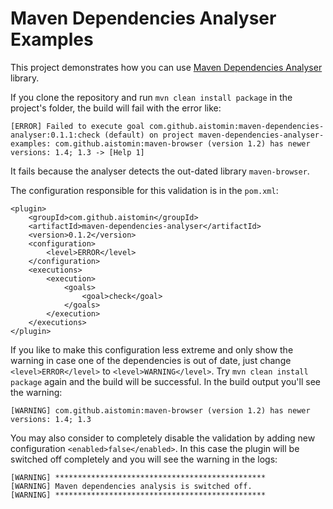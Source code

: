 # Maven Dependencies Analyser Examples

This project demonstrates how you can use [Maven Dependencies Analyser](https://github.com/aistomin/maven-dependencies-analyser)
library. 

If you clone the repository and run ```mvn clean install package```
in the project's folder, the build will fail with the error like:
```
[ERROR] Failed to execute goal com.github.aistomin:maven-dependencies-analyser:0.1.1:check (default) on project maven-dependencies-analyser-examples: com.github.aistomin:maven-browser (version 1.2) has newer versions: 1.4; 1.3 -> [Help 1]
```
It fails because the analyser detects the out-dated library ```maven-browser```.

The configuration responsible for this validation is in the ```pom.xml```:
```
<plugin>
    <groupId>com.github.aistomin</groupId>
    <artifactId>maven-dependencies-analyser</artifactId>
    <version>0.1.2</version>
    <configuration>
        <level>ERROR</level>
    </configuration>
    <executions>
        <execution>
            <goals>
                <goal>check</goal>
            </goals>
        </execution>
    </executions>
</plugin>
```

If you like to make this configuration less extreme and only show the
 warning in case one of the dependencies is out of date, just change
 ```<level>ERROR</level>``` to ```<level>WARNING</level>```. Try ```mvn clean install package```
 again and the build will be successful. In the build output you'll see the warning:
```
[WARNING] com.github.aistomin:maven-browser (version 1.2) has newer versions: 1.4; 1.3
```
You may also consider to completely disable the validation by adding new configuration
```<enabled>false</enabled>```. In this case the plugin will be switched off completely
and you will see the warning in the logs:
```
[WARNING] ***********************************************
[WARNING] Maven dependencies analysis is switched off.
[WARNING] ***********************************************
```